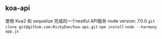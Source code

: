 ## koa-api
使用 Koa2 和 sequelize 完成的一个restful API服务 
node version: 7.0.0
`git clone git@github.com:RickyDan/koa-api.git`
` npm install `
` node --harmony app.js `

